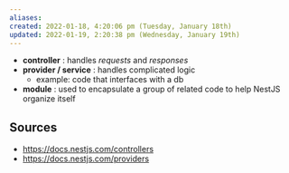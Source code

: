 ```yaml
---
aliases: 
created: 2022-01-18, 4:20:06 pm (Tuesday, January 18th)
updated: 2022-01-19, 2:20:38 pm (Wednesday, January 19th)
---
```

- **controller** : handles *requests* and *responses*
- **provider / service** : handles complicated logic
    - example: code that interfaces with a db
- **module** : used to encapsulate a group of related code to help NestJS organize itself

## Sources
- https://docs.nestjs.com/controllers
- https://docs.nestjs.com/providers